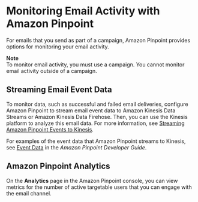 # Monitoring Email Activity with Amazon Pinpoint<a name="channels-email-monitor"></a>

For emails that you send as part of a campaign, Amazon Pinpoint provides options for monitoring your email activity\.

**Note**  
To monitor email activity, you must use a campaign\. You cannot monitor email activity outside of a campaign\.

## Streaming Email Event Data<a name="w3ab1c14c16c17b9"></a>

To monitor data, such as successful and failed email deliveries, configure Amazon Pinpoint to stream email event data to Amazon Kinesis Data Streams or Amazon Kinesis Data Firehose\. Then, you can use the Kinesis platform to analyze this email data\. For more information, see [Streaming Amazon Pinpoint Events to Kinesis](analytics-streaming.md#analytics-streaming-kinesis)\.

For examples of the event data that Amazon Pinpoint streams to Kinesis, see [Event Data](http://docs.aws.amazon.com/pinpoint/latest/developerguide/analytics-streaming.html#analytics-streaming-data) in the *Amazon Pinpoint Developer Guide*\.

## Amazon Pinpoint Analytics<a name="w3ab1c14c16c17c11"></a>

On the **Analytics** page in the Amazon Pinpoint console, you can view metrics for the number of active targetable users that you can engage with the email channel\. 
